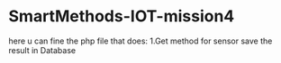 # SmartMethods-IOT-mission4
here u can fine the php file that does:
1.Get method for sensor 
save the result in Database
